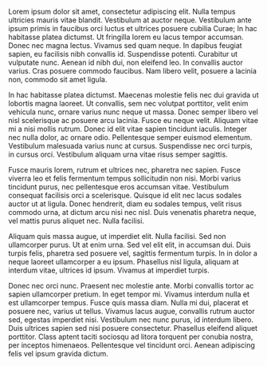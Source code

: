 Lorem ipsum dolor sit amet, consectetur adipiscing elit. Nulla tempus ultricies mauris vitae blandit. Vestibulum at auctor neque. Vestibulum ante ipsum primis in faucibus orci luctus et ultrices posuere cubilia Curae; In hac habitasse platea dictumst. Ut fringilla lorem eu lacus tempor accumsan. Donec nec magna lectus. Vivamus sed quam neque. In dapibus feugiat sapien, eu facilisis nibh convallis id. Suspendisse potenti. Curabitur ut vulputate nunc. Aenean id nibh dui, non eleifend leo. In convallis auctor varius. Cras posuere commodo faucibus. Nam libero velit, posuere a lacinia non, commodo sit amet ligula.

In hac habitasse platea dictumst. Maecenas molestie felis nec dui gravida ut lobortis magna laoreet. Ut convallis, sem nec volutpat porttitor, velit enim vehicula nunc, ornare varius nunc neque ut massa. Donec semper libero vel nisl scelerisque ac posuere arcu lacinia. Fusce eu neque velit. Aliquam vitae mi a nisi mollis rutrum. Donec id elit vitae sapien tincidunt iaculis. Integer nec nulla dolor, ac ornare odio. Pellentesque semper euismod elementum. Vestibulum malesuada varius nunc at cursus. Suspendisse nec orci turpis, in cursus orci. Vestibulum aliquam urna vitae risus semper sagittis.

Fusce mauris lorem, rutrum et ultrices nec, pharetra nec sapien. Fusce viverra leo et felis fermentum tempus sollicitudin non nisi. Morbi varius tincidunt purus, nec pellentesque eros accumsan vitae. Vestibulum consequat facilisis orci a scelerisque. Quisque id elit nec lacus sodales auctor ut at ligula. Donec hendrerit, diam eu sodales tempus, velit risus commodo urna, at dictum arcu nisi nec nisl. Duis venenatis pharetra neque, vel mattis purus aliquet nec. Nulla facilisi.

Aliquam quis massa augue, ut imperdiet elit. Nulla facilisi. Sed non ullamcorper purus. Ut at enim urna. Sed vel elit elit, in accumsan dui. Duis turpis felis, pharetra sed posuere vel, sagittis fermentum turpis. In in dolor a neque laoreet ullamcorper a eu ipsum. Phasellus nisl ligula, aliquam at interdum vitae, ultrices id ipsum. Vivamus at imperdiet turpis.

Donec nec orci nunc. Praesent nec molestie ante. Morbi convallis tortor ac sapien ullamcorper pretium. In eget tempor mi. Vivamus interdum nulla et est ullamcorper tempus. Fusce quis massa diam. Nulla mi dui, placerat et posuere nec, varius ut tellus. Vivamus lacus augue, convallis rutrum auctor sed, egestas imperdiet nisi. Vestibulum nec nunc purus, id interdum libero. Duis ultrices sapien sed nisi posuere consectetur. Phasellus eleifend aliquet porttitor. Class aptent taciti sociosqu ad litora torquent per conubia nostra, per inceptos himenaeos. Pellentesque vel tincidunt orci. Aenean adipiscing felis vel ipsum gravida dictum.

